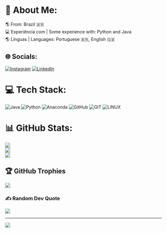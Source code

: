# 💫 About Me:
🌎 From: Brazil 🇧🇷<br>💻 Experiência com | Some experience with: Python and Java<br>🌎 Linguas | Languages: Portuguese 🇧🇷, English 🇬🇧


## 🌐 Socials:
[![Instagram](https://img.shields.io/badge/Instagram-%23E4405F.svg?logo=Instagram&logoColor=white)](https://instagram.com/https://www.instagram.com/adaiasmartins/) [![LinkedIn](https://img.shields.io/badge/LinkedIn-%230077B5.svg?logo=linkedin&logoColor=white)](https://linkedin.com/in/https://www.linkedin.com/in/adaias-martins-lins-69034a21b/) 

# 💻 Tech Stack:
![Java](https://img.shields.io/badge/java-%23ED8B00.svg?style=for-the-badge&logo=java&logoColor=white) ![Python](https://img.shields.io/badge/python-3670A0?style=for-the-badge&logo=python&logoColor=ffdd54) ![Anaconda](https://img.shields.io/badge/Anaconda-%2344A833.svg?style=for-the-badge&logo=anaconda&logoColor=white) ![GitHub](https://img.shields.io/badge/GitHub-%23121011.svg?style=for-the-badge&logo=github&logoColor=white) ![GIT](https://img.shields.io/badge/Git-fc6d26?style=for-the-badge&logo=git&logoColor=white) ![LINUX](https://img.shields.io/badge/Linux-FCC624?style=for-the-badge&logo=linux&logoColor=black)
# 📊 GitHub Stats:
![](https://github-readme-stats.vercel.app/api?username=AdaiasMartins&theme=blue-green&hide_border=false&include_all_commits=false&count_private=false)<br/>
![](https://github-readme-streak-stats.herokuapp.com/?user=AdaiasMartins&theme=blue-green&hide_border=false)<br/>
![](https://github-readme-stats.vercel.app/api/top-langs/?username=AdaiasMartins&theme=blue-green&hide_border=false&include_all_commits=false&count_private=false&layout=compact)

## 🏆 GitHub Trophies
![](https://github-profile-trophy.vercel.app/?username=AdaiasMartins&theme=darkhub&no-frame=false&no-bg=true&margin-w=4)

### ✍️ Random Dev Quote
![](https://quotes-github-readme.vercel.app/api?type=horizontal&theme=radical)

---
[![](https://visitcount.itsvg.in/api?id=AdaiasMartins&icon=9&color=3)](https://visitcount.itsvg.in)

<!-- Proudly created with GPRM ( https://gprm.itsvg.in ) -->
